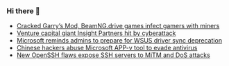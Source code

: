 ### Hi there 👋

<!--START_SECTION:feed-->
* [Cracked Garry’s Mod, BeamNG.drive games infect gamers with miners](https://www.bleepingcomputer.com/news/security/cracked-garrys-mod-beamngdrive-games-infect-gamers-with-miners/)
* [Venture capital giant Insight Partners hit by cyberattack](https://www.bleepingcomputer.com/news/security/venture-capital-giant-insight-partners-hit-by-cyberattack/)
* [Microsoft reminds admins to prepare for WSUS driver sync deprecation](https://www.bleepingcomputer.com/news/microsoft/microsoft-reminds-admins-to-prepare-for-wsus-driver-sync-deprecation/)
* [Chinese hackers abuse Microsoft APP-v tool to evade antivirus](https://www.bleepingcomputer.com/news/security/chinese-hackers-abuse-microsoft-app-v-tool-to-evade-antivirus/)
* [New OpenSSH flaws expose SSH servers to MiTM and DoS attacks](https://www.bleepingcomputer.com/news/security/new-openssh-flaws-expose-ssh-servers-to-mitm-and-dos-attacks/)
<!--END_SECTION:feed-->

<!--
**frankenk/frankenk** is a ✨ _special_ ✨ repository because its `README.md` (this file) appears on your GitHub profile.

Here are some ideas to get you started:

- 🔭 I’m currently working on ...
- 🌱 I’m currently learning ...
- 👯 I’m looking to collaborate on ...
- 🤔 I’m looking for help with ...
- 💬 Ask me about ...
- 📫 How to reach me: ...
- 😄 Pronouns: ...
- ⚡ Fun fact: ...
-->



